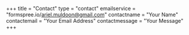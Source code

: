 +++
title = "Contact"
type = "contact"
emailservice = "formspree.io/ariel.muldoon@gmail.com"
contactname = "Your Name"
contactemail = "Your Email Address"
contactmessage = "Your Message"
+++
